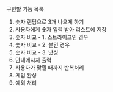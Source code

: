 구현할 기능 목록

1. 숫자 랜덤으로 3개 나오게 하기
2. 사용자에게 숫자 입력 받아 리스트에 저장
3. 숫자 비교 - 1. 스트라이크인 경우
4. 숫자 비교 - 2. 볼인 경우
5. 숫자 비교 - 3. 낫싱
6. 안내메시지 출력
7. 사용자가 맞힐 때까지 반복처리
8. 게임 완성
9. 예외 처리